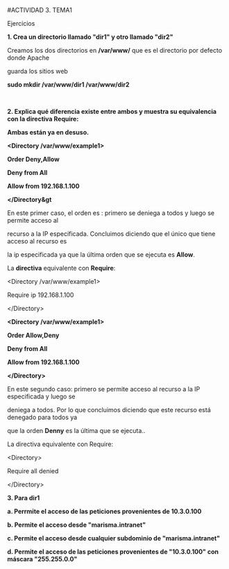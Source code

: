 #ACTIVIDAD 3. TEMA1 

Ejercicios 

**1. Crea un directorio llamado "dir1" y otro llamado "dir2"**
   
Creamos los dos directorios en **/var/www/** que es el directorio por defecto donde Apache  

guarda los sitios web  

**sudo mkdir /var/www/dir1 /var/www/dir2**

<br> 

**2. Explica qué diferencia existe entre ambos y muestra su equivalencia con la
directiva Require:** 

**Ambas están ya en desuso.** 

**<Directory /var/www/example1>**

**Order Deny,Allow**

**Deny from All**  

**Allow from 192.168.1.100** 

**&lt;/Directory&gt**



En este primer caso, el orden es : primero se deniega a todos y luego se permite acceso al  

recurso a la IP especificada. Concluimos diciendo que el único que tiene acceso al recurso es  

la ip especificada ya que la última orden que se ejecuta es **Allow**.  

La **directiva** equivalente con **Require**: 

<Directory /var/www/example1>  

Require ip 192.168.1.100  

&lt;/Directory&gt; 


**<Directory /var/www/example1>** 

**Order Allow,Deny** 

**Deny from All**

**Allow from 192.168.1.100** 

**&lt;/Directory&gt;** 

En este segundo caso: primero se permite acceso al recurso a la IP especificada y luego se  

deniega a todos. Por lo que concluimos diciendo que este recurso está denegado para todos ya  

que la orden **Denny** es la última que se ejecuta..  

La directiva equivalente con Require: 

&lt;Directory&gt;  
   
Require all denied  

&lt;/Directory&gt; 
<br>

**3. Para dir1** 

**a. Perrmite el acceso de las peticiones provenientes de 10.3.0.100** 

**b. Permite el acceso desde "marisma.intranet"** 

**c. Permite el acceso desde cualquier subdominio de "marisma.intranet"** 

**d. Permite el acceso de las peticiones provenientes de "10.3.0.100" con máscara "255.255.0.0"** 







